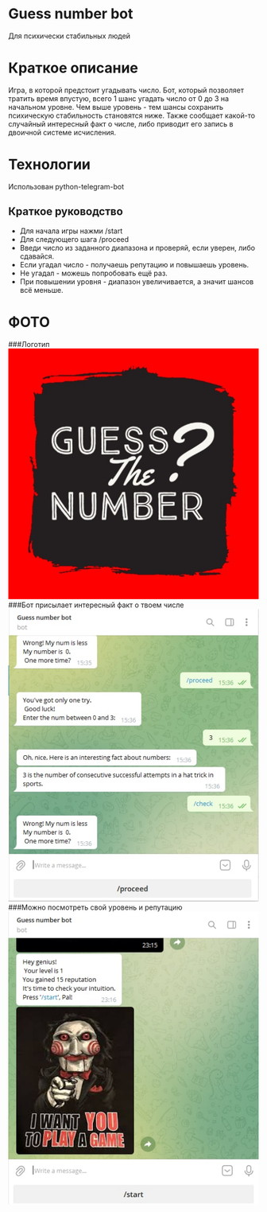 # Guess number bot
Для психически стабильных людей 
# Краткое описание
Игра, в которой предстоит угадывать число.
Бот, который позволяет тратить время впустую,
всего 1 шанс угадать число от 0 до 3 на начальном уровне.
Чем выше уровень - тем шансы сохранить психическую
стабильность становятся ниже.
Также сообщает какой-то случайный интересный факт о числе, либо 
приводит его запись в двоичной системе исчисления.
# Технологии
Использован python-telegram-bot
## Краткое руководство

 - Для начала игры нажми /start
 - Для следующего шага /proceed
 - Введи число из заданного диапазона и проверяй, если уверен, либо сдавайся.
 - Если угадал число - получаешь репутацию и повышаешь уровень.
 - Не угадал - можешь попробовать ещё раз.
 - При повышении уровня - диапазон увеличивается, а значит шансов всё меньше.
# ФОТО
 ###Логотип
![Лого](pics/logo.jpeg)
###Бот присылает интересный факт о твоем числе
![Интересный факт о числах](pics/chat.jpg)
###Можно посмотреть свой уровень и репутацию
![Достижения](pics/stats.jpg)
